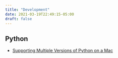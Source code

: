 ```yaml
---
title: "Development"
date: 2021-03-19T22:49:15-05:00
draft: false
---
```


## Python

- [Supporting Multiple Versions of Python on a Mac](https://weknowinc.com/blog/running-multiple-python-versions-mac-osx)